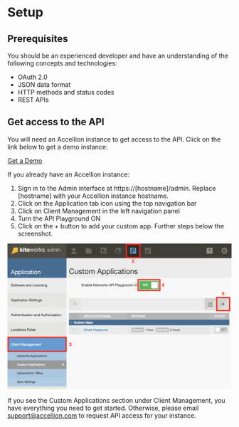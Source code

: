 # Setup

## Prerequisites
You should be an experienced developer and have an understanding of the following concepts and technologies:

* OAuth 2.0
* JSON data format
* HTTP methods and status codes
* REST APIs

## Get access to the API
You will need an Accellion instance to get access to the API. Click on the link below to get a demo instance:

[Get a Demo](https://info.accellion.com/demo-request?ref=api-guide-setup)

If you already have an Accellion instance:

1. Sign in to the Admin interface at https://[hostname]/admin. Replace [hostname] with your Accellion instance hostname.
2. Click on the Application tab icon using the top navigation bar
3. Click on Client Management in the left navigation panel
4. Turn the API Playground ON
5. Click on the + button to add your custom app. Further steps below the screenshot.

![](../images/navigation-custom-apps.png)

If you see the Custom Applications section under Client Management, you have everything you need to get started. Otherwise, please email support@accellion.com to request API access for your instance.
